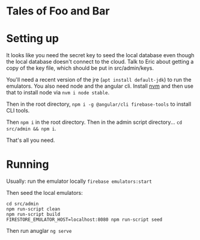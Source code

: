 # Tales of Foo and Bar

# Setting up

It looks like you need the secret key to seed the local database even though the
local database doesn't connect to the cloud. Talk to Eric about getting a copy of
the key file, which should be put in src/admin/keys.

You'll need a recent version of the jre (`apt install default-jdk`) to run the
emulators. You also need node and the angular cli. Install [nvm](https://github.com/nvm-sh/nvm)
and then use that to install node via `nvm i node stable`.

Then in the root directory, `npm i -g @angular/cli firebase-tools` to install
CLI tools.

Then `npm i` in the root directory. Then in the admin script directory... `cd src/admin && npm i`.

That's all you need.

# Running

Usually: run the emulator locally
`firebase emulators:start`

Then seed the local emulators:

```
cd src/admin
npm run-script clean
npm run-script build
FIRESTORE_EMULATOR_HOST=localhost:8080 npm run-script seed
```

Then run anuglar
`ng serve`
